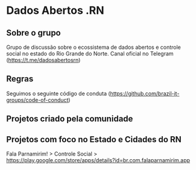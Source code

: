 # Dados Abertos .RN

## Sobre o grupo

Grupo de discussão sobre o ecossistema de dados abertos e controle social no estado do Rio Grande do Norte.
Canal oficial no Telegram (https://t.me/dadosabertosrn)

## Regras
Seguimos o seguinte código de conduta (https://github.com/brazil-it-groups/code-of-conduct)

## Projetos criado pela comunidade

## Projetos com foco no Estado e Cidades do RN

Fala Parnamirim! > Controle Social > https://play.google.com/store/apps/details?id=br.com.falaparnamirim.app
